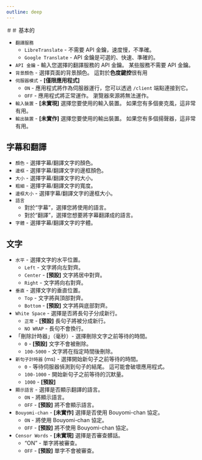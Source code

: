 ```yaml
---
outline: deep
---
```


＃＃ 基本的
- `翻譯服務`
   - `LibreTranslate` - 不需要 API 金鑰，速度慢，不準確。
   - `Google Translate` - API 金鑰是可選的、快速、準確的。
- `API 金鑰` - 輸入您選擇的翻譯服務的 API 金鑰。 某些服務不需要 API 金鑰。
- `背景顏色` - 選擇頁面的背景顏色。 這對於**色度鍵控**很有用
- `伺服器模式` - **[僅限應用程式]**
   - `ON` - 應用程式將作為伺服器運行，您可以透過 `/client` 端點連接到它。
   - `OFF` - 應用程式將正常運作。 瀏覽器來源將無法運作。
- `輸入裝置` - **[未實現]** 選擇您要使用的輸入裝置。 如果您有多個麥克風，這非常有用。
- `輸出裝置` - **[未實作]** 選擇您要使用的輸出裝置。 如果您有多個揚聲器，這非常有用。


## 字幕和翻譯
- `顏色` - 選擇字幕/翻譯文字的顏色。
- `邊框` - 選擇字幕/翻譯文字的邊框顏色。
- `大小` - 選擇字幕/翻譯文字的大小。
- `粗細` - 選擇字幕/翻譯文字的寬度。
- `邊框大小` - 選擇字幕/翻譯文字的邊框大小。
- `語言`
   - 對於“字幕”，選擇您將使用的語言。
   - 對於“翻譯”，選擇您想要將字幕翻譯成的語言。
- `字體` - 選擇字幕/翻譯文字的字體。


## 文字
- `水平` - 選擇文字的水平位置。
   - `Left` - 文字將向左對齊。
   - `Center` - **[預設]** 文字將居中對齊。
   - `Right` - 文字將向右對齊。
- `垂直` - 選擇文字的垂直位置。
   - `Top` - 文字將與頂部對齊。
   - `Bottom` - **[預設]** 文字將與底部對齊。
- `White Space` - 選擇是否將長句子分成新行。
   - `正常` - **[預設]** 長句子將被分成新行。
   - `NO WRAP` - 長句不會換行。
- 「刪除計時器」（毫秒）- 選擇刪除文字之前等待的時間。
   - `0` - **[預設]** 文字不會被刪除。
   - `100-5000` - 文字將在指定時間後刪除。
- `新句子計時器` (ms) - 選擇開始新句子之前等待的時間。
   - `0` - 等待伺服器偵測到句子的結尾。 這可能會破壞應用程式。
   - `100-1000` - 開始新句子之前等待的沉默量。
   - `1000` - **[預設]**
- `顯示語言` - 選擇是否顯示翻譯的語言。
   - `ON` - 將顯示語言。
   - `OFF` - **[預設]** 將不會顯示語言。
- `Bouyomi-chan` - **[未實作]** 選擇是否使用 Bouyomi-chan 協定。
   - `ON` - 將使用 Bouyomi-chan 協定。
   - `OFF` - **[預設]** 將不使用 Bouyomi-chan 協定。
- `Censor Words` - **[未實現]** 選擇是否審查髒話。
   - “ON” - 單字將被審查。
   - `OFF` - **[預設]** 單字不會被審查。